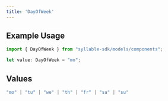 ```yaml
---
title: 'DayOfWeek'
---
```


## Example Usage

```typescript
import { DayOfWeek } from "syllable-sdk/models/components";

let value: DayOfWeek = "mo";
```

## Values

```typescript
"mo" | "tu" | "we" | "th" | "fr" | "sa" | "su"
```